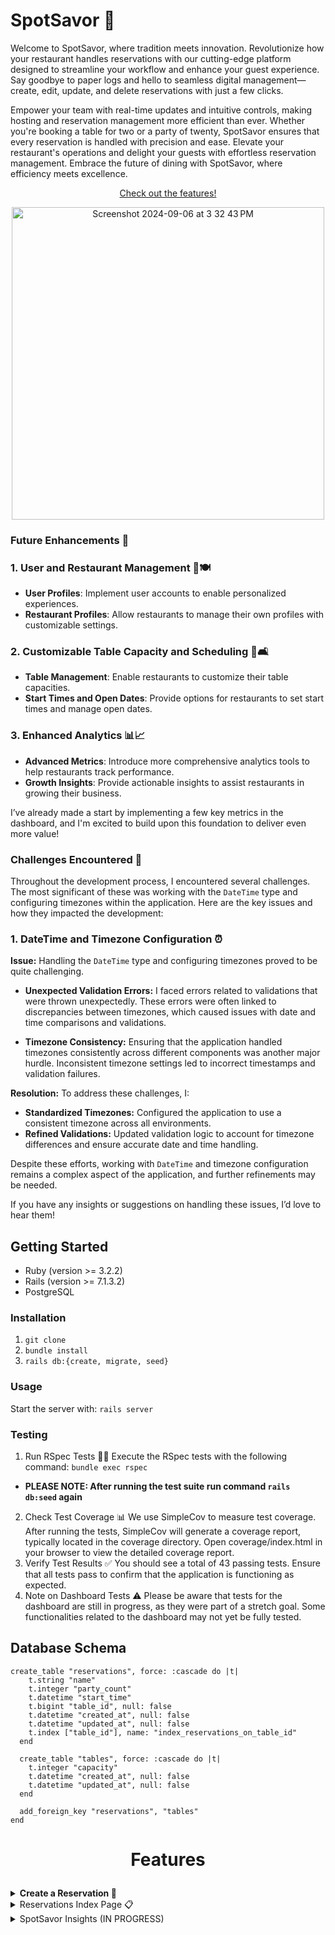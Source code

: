 # SpotSavor 🍴

Welcome to SpotSavor, where tradition meets innovation. Revolutionize how your restaurant handles reservations with our cutting-edge platform designed to streamline your workflow and enhance your guest experience. Say goodbye to paper logs and hello to seamless digital management—create, edit, update, and delete reservations with just a few clicks.

Empower your team with real-time updates and intuitive controls, making hosting and reservation management more efficient than ever. Whether you're booking a table for two or a party of twenty, SpotSavor ensures that every reservation is handled with precision and ease. Elevate your restaurant's operations and delight your guests with effortless reservation management. Embrace the future of dining with SpotSavor, where efficiency meets excellence.

<p align="center">
  <a href="#features">Check out the features!</a>
</p>
<p align="center">
<img width="500" alt="Screenshot 2024-09-06 at 3 32 43 PM" src="https://github.com/user-attachments/assets/b4d65b0f-f928-49f5-93c0-d732a6b230dc">
</p>

### Future Enhancements 🚀
### 1. User and Restaurant Management 👥🍽️
- **User Profiles**: Implement user accounts to enable personalized experiences.
- **Restaurant Profiles**: Allow restaurants to manage their own profiles with customizable settings.

### 2. Customizable Table Capacity and Scheduling 📅🛋️
- **Table Management**: Enable restaurants to customize their table capacities.
- **Start Times and Open Dates**: Provide options for restaurants to set start times and manage open dates.

  

### 3. Enhanced Analytics 📊📈
- **Advanced Metrics**: Introduce more comprehensive analytics tools to help restaurants track performance.
- **Growth Insights**: Provide actionable insights to assist restaurants in growing their business.

I’ve already made a start by implementing a few key metrics in the dashboard, and I'm excited to build upon this foundation to deliver even more value!

### Challenges Encountered 🚧

Throughout the development process, I encountered several challenges. The most significant of these was working with the `DateTime` type and configuring timezones within the application. Here are the key issues and how they impacted the development:

### 1. DateTime and Timezone Configuration ⏰

**Issue:** Handling the `DateTime` type and configuring timezones proved to be quite challenging. 

- **Unexpected Validation Errors:** I faced errors related to validations that were thrown unexpectedly. These errors were often linked to discrepancies between timezones, which caused issues with date and time comparisons and validations.

- **Timezone Consistency:** Ensuring that the application handled timezones consistently across different components was another major hurdle. Inconsistent timezone settings led to incorrect timestamps and validation failures.

**Resolution:** To address these challenges, I:
- **Standardized Timezones:** Configured the application to use a consistent timezone across all environments.
- **Refined Validations:** Updated validation logic to account for timezone differences and ensure accurate date and time handling.

Despite these efforts, working with `DateTime` and timezone configuration remains a complex aspect of the application, and further refinements may be needed.

If you have any insights or suggestions on handling these issues, I’d love to hear them!

## Getting Started
- Ruby (version >= 3.2.2)
- Rails (version >= 7.1.3.2)
- PostgreSQL
### Installation
1. `git clone`
2. `bundle install`
3. `rails db:{create, migrate, seed}`
### Usage
Start the server with:
`rails server`
### Testing
1. Run RSpec Tests 🏃‍♂️ Execute the RSpec tests with the following command: `bundle exec rspec`
  - **PLEASE NOTE: After running the test suite run command `rails db:seed` again**
2. Check Test Coverage 📊 We use SimpleCov to measure test coverage. After running the tests, SimpleCov will generate a coverage report, typically located in the coverage directory. Open coverage/index.html in your browser to view the detailed coverage report.
3. Verify Test Results ✅ You should see a total of 43 passing tests. Ensure that all tests pass to confirm that the application is functioning as expected.
4. Note on Dashboard Tests ⚠️ Please be aware that tests for the dashboard are still in progress, as they were part of a stretch goal. Some functionalities related to the dashboard may not yet be fully tested.

## Database Schema
```
create_table "reservations", force: :cascade do |t|
    t.string "name"
    t.integer "party_count"
    t.datetime "start_time"
    t.bigint "table_id", null: false
    t.datetime "created_at", null: false
    t.datetime "updated_at", null: false
    t.index ["table_id"], name: "index_reservations_on_table_id"
  end

  create_table "tables", force: :cascade do |t|
    t.integer "capacity"
    t.datetime "created_at", null: false
    t.datetime "updated_at", null: false
  end

  add_foreign_key "reservations", "tables"
end
```


# <p align="center">Features</p>

<details>
  <summary style="font-size: 36 px; font-weight: bold;">Create a Reservation 📅</summary>
<p align="center">
  <img width="500" alt="Screenshot 2024-09-06 at 3 35 56 PM" src="https://github.com/user-attachments/assets/ffce80ff-7443-4b99-a7b0-a5f2f4b83243">
</p>

  The "Create a Reservation" feature allows users to book a reservation at any time, 24/7. Below is a detailed overview of how the feature works and the validations in place.

### Key Features

- **24/7 Booking**: Users can make reservations at any time, provided that certain conditions are met.
- **Real-Time Availability Check**: Reservations can be made as long as:
  - There is no existing reservation for the same time slot.
  - The reservation start time is in the past.
  - The party size does not exceed the table’s capacity.

### Form Requirements

To ensure a valid reservation, all fields in the form are required. If any field is left blank, users will receive a notification within the form indicating that the field is required. The fields typically include:

1. **Name**: The name of the person making the reservation.
2. **Date and Time**: The desired date and time for the reservation.
3. **Party Size**: The number of people in the party.

### Validation Rules

- **Existing Reservation Check**: The system checks for existing reservations for the specified date and time. Users will be informed if the chosen slot is already booked.
- **Past Date/Time Validation**: Reservations cannot be made for dates and times that have already passed or for times less than the current time.
- **Table Capacity Check**: The system verifies that the party size does not exceed the table's capacity. Users will receive an error if the party size is too large.
<p align="center">
  <img width="500" alt="Screenshot 2024-09-06 at 3 36 40 PM" src="https://github.com/user-attachments/assets/84135059-4380-4d1d-bd32-fd5768a9627e">
</p>

### Error Handling

- **Field Validation**: If any required field is not filled out, the form will display a notification indicating that the field is required.
- **Time and Capacity Errors**: Users will receive specific error messages if their reservation request fails due to existing reservations, past date/times, or exceeding table capacity.
<p align="center">
  <img width="500" alt="Screenshot 2024-09-06 at 3 37 29 PM" src="https://github.com/user-attachments/assets/3aceb4aa-a52f-4c15-b629-22b1d729d05b">
</p>

</details>

<details>
<summary> Reservations Index Page 📋</summary>
  <p align="center">
    <img width="500" alt="Screenshot 2024-09-06 at 3 35 31 PM" src="https://github.com/user-attachments/assets/f3ed68a5-cf0e-40e8-8471-524195bd90f9">
  </p>

The Reservations Index Page provides an overview of all reservations and offers various functionalities for managing them. Here’s a detailed description of the page features and interactions:

### Page Layout and Features

1. **Reservations List** 🗒️
   - **All Reservations Displayed**: The page lists all reservations with their relevant attributes, such as name, date, time, and party size.
   - **Sorted by Create Date**: Reservations are sorted from the earliest create date to the oldest create date, ensuring a chronological view of reservations.

2. **Reservation Details and Navigation** 🔗
   - **Reservation Name Link**: Each reservation entry displays the name of the person who made the reservation. This name is a clickable link that directs users to the reservation’s show page, where they can view more detailed information.

3. **Action Icons** ✏️🗑️
   - **Edit Icon**: On the right side of each reservation, there is an edit icon that allows users to modify the reservation details.
   - **Delete Icon**: Next to the edit icon is a trash icon. Clicking this icon activates a confirmation modal asking users to confirm the deletion of the reservation.

4. **Delete Confirmation Modal** ⚠️
   - **Confirmation Prompt**: When the delete icon is clicked, a modal window appears, prompting the user to confirm their intention to delete the reservation. This helps prevent accidental deletions.
  
<p align="center">
  <img width="500" alt="Screenshot 2024-09-06 at 3 37 52 PM" src="https://github.com/user-attachments/assets/7da0cf23-2dd9-4e4d-b3f7-a41d37ca3892">
</p>

5. **Total Reservations** 📊
   - **Count Display**: The total number of reservations is displayed at the top or bottom of the page, providing users with an overview of the current reservation volume.

6. **Call-to-Action** ✨
   - **Create Reservation Button**: A prominent call-to-action button is available on the page, encouraging users to create a new reservation. This button is typically located at the top or bottom of the page for easy access.

</details>

<details>
  <summary>SpotSavor Insights (IN PROGRESS)</summary>

  ## SpotSavor Dashboard Insights ✨
  <p align="center">
    <img width="500" alt="Screenshot 2024-09-08 at 3 52 24 PM" src="https://github.com/user-attachments/assets/5a4c5053-8197-4b79-b261-4b146e94af26">
  </p>

### 📅 Top 5 Upcoming Reservations
Easily view the top 5 upcoming reservations! 🎉 The list shows reservations scheduled for the future, helping you stay prepared for incoming guests.

### 📊 Weekend Watchout
Get insights into weekend reservations! 🗓️ This feature shows the percentage of reservations happening on Fridays, Saturdays, and Sundays, so you can manage weekend traffic better.

### ⏰ Reservation Rush (In Progress)
Identify the two most popular reservation times! 📈 This feature will help you understand peak dining hours and optimize staffing and resources accordingly.

---
<p align="center">
    <img width="200" alt="Screenshot 2024-09-06 at 5 52 59 PM" src="https://github.com/user-attachments/assets/11038694-4f76-49c3-b326-3f5e5314fc8c">
  
Stay tuned for more updates and enhancements! 🚀
</details>

